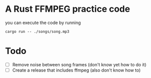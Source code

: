 # A Rust FFMPEG practice code

you can execute the code by running
```shell
cargo run -- ./songs/song.mp3
```

# Todo

- [ ] Remove noise between song frames (don't know yet how to do it)
- [ ] Create a release that includes ffmpeg (also don't know how to)
